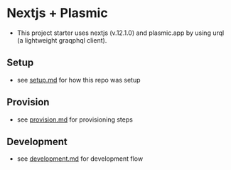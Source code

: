 # Nextjs + Plasmic

-   This project starter uses nextjs (v.12.1.0) and plasmic.app by using urql (a lightweight graqphql client).

## Setup

-   see [setup.md](./docs/setup.md) for how this repo was setup

## Provision

-   see [provision.md](./docs/provision.md) for provisioning steps

## Development

-   see [development.md](./docs/development.md) for development flow

